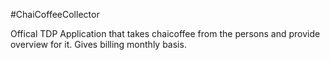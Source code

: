 #ChaiCoffeeCollector

Offical TDP Application that takes chaicoffee from the persons and provide overview for it.
Gives billing monthly basis.
